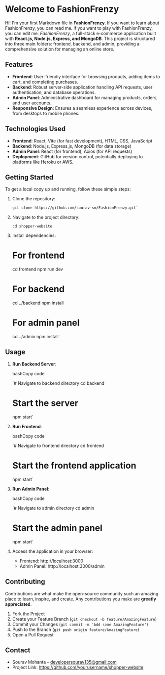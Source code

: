 # Welcome to FashionFrenzy

Hi! I'm your first Markdown file in **FashionFrenzy**. If you want to learn about FashionFrenzy, you can read me. If you want to play with FashionFrenzy, you can edit me. 
*FashionFrenzy*, a full-stack e-commerce application built with **React.js, Node.js, Express, and MongoDB**. This project is structured into three main folders: frontend, backend, and admin, providing a comprehensive solution for managing an online store.

## Features

-  **Frontend**: User-friendly interface for browsing products, adding items to cart, and completing purchases.
-  **Backend**: Robust server-side application handling API requests, user authentication, and database operations. 
-  **Admin Panel**: Administrative dashboard for managing products, orders, and user accounts. 
- **Responsive Design**: Ensures a seamless experience across devices, from desktops to mobile phones.

## Technologies Used
  - **Frontend**: React, Vite (for fast development), HTML, CSS, JavaScript 
 -  **Backend**: Node.js, Express.js, MongoDB (for data storage) 
 -  **Admin Panel**: React (for frontend), Axios (for API requests)
 -  **Deployment**: GitHub for version control, potentially deploying to platforms like Heroku or AWS.

## Getting Started

To get a local copy up and running, follow these simple steps:

1. Clone the repository:
   ```bash
   git clone https://github.com/sourav-sm/FashionFrenzy.git` 

2.  Navigate to the project directory:
 
    `cd shopper-website` 
    
3.  Install dependencies:
    # For frontend
    cd frontend
    npm run dev 
    
    # For backend
    cd ../backend
    npm install
    
    # For admin panel
    cd ../admin
    npm install` 
    

## Usage

1.  **Run Backend Server**:
    
    bashCopy code
    
    `# Navigate to backend directory
    cd backend
    # Start the server
    npm start` 
    
2.  **Run Frontend**:
    
    bashCopy code
    
    `# Navigate to frontend directory
    cd frontend
    # Start the frontend application
    npm start` 
    
3.  **Run Admin Panel**:
    
    bashCopy code
    
    `# Navigate to admin directory
    cd admin
    # Start the admin panel
    npm start` 
    
4.  Access the application in your browser:
    
    -   Frontend: http://localhost:3000
    -   Admin Panel: http://localhost:3000/admin

## Contributing

Contributions are what make the open-source community such an amazing place to learn, inspire, and create. Any contributions you make are **greatly appreciated**.

1.  Fork the Project
2.  Create your Feature Branch (`git checkout -b feature/AmazingFeature`)
3.  Commit your Changes (`git commit -m 'Add some AmazingFeature'`)
4.  Push to the Branch (`git push origin feature/AmazingFeature`)
5.  Open a Pull Request

## Contact

-   Sourav Mohanta - developersourav135@gmail.com
-   Project Link: https://github.com/yourusername/shopper-website
